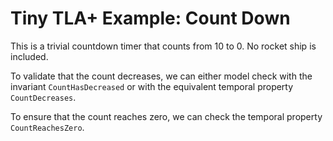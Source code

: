 
# Tiny TLA+ Example:  Count Down

This is a trivial countdown timer that counts from 10 to 0.  No rocket
ship is included.


To validate that the count decreases, we can either model check with the invariant `CountHasDecreased` or with the equivalent temporal property `CountDecreases`.

To ensure that the count reaches zero, we can check the temporal property `CountReachesZero`.



